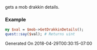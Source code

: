 gets a mob drakkin details.
### Example

```perl
my $val = $mob->GetDrakkinDetails();
quest::say($val); # Returns uint
```


Generated On 2018-04-29T00:30:15-07:00